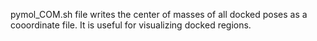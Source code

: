 pymol_COM.sh file writes the center of masses of all docked poses as a cooordinate file. It is useful for visualizing docked regions.
